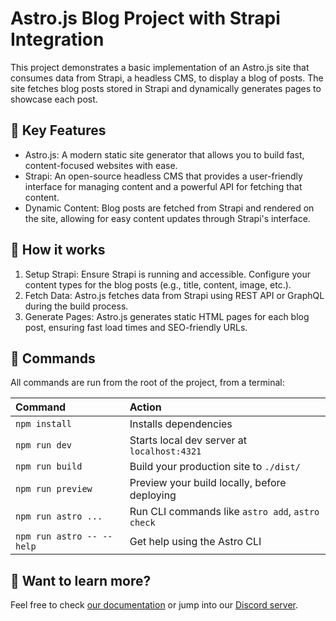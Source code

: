 # Astro.js Blog Project with Strapi Integration

This project demonstrates a basic implementation of an Astro.js site that consumes data from Strapi, a headless CMS, to display a blog of posts. The site fetches blog posts stored in Strapi and dynamically generates pages to showcase each post.

## 🔑 Key Features

- Astro.js: A modern static site generator that allows you to build fast, content-focused websites with ease.
- Strapi: An open-source headless CMS that provides a user-friendly interface for managing content and a powerful API for fetching that content.
- Dynamic Content: Blog posts are fetched from Strapi and rendered on the site, allowing for easy content updates through Strapi's interface.

## 📃 How it works

1. Setup Strapi: Ensure Strapi is running and accessible. Configure your content types for the blog posts (e.g., title, content, image, etc.).
2. Fetch Data: Astro.js fetches data from Strapi using REST API or GraphQL during the build process.
3. Generate Pages: Astro.js generates static HTML pages for each blog post, ensuring fast load times and SEO-friendly URLs.

## 🧞 Commands

All commands are run from the root of the project, from a terminal:

| Command                   | Action                                           |
| :------------------------ | :----------------------------------------------- |
| `npm install`             | Installs dependencies                            |
| `npm run dev`             | Starts local dev server at `localhost:4321`      |
| `npm run build`           | Build your production site to `./dist/`          |
| `npm run preview`         | Preview your build locally, before deploying     |
| `npm run astro ...`       | Run CLI commands like `astro add`, `astro check` |
| `npm run astro -- --help` | Get help using the Astro CLI                     |

## 👀 Want to learn more?

Feel free to check [our documentation](https://docs.astro.build) or jump into our [Discord server](https://astro.build/chat).
